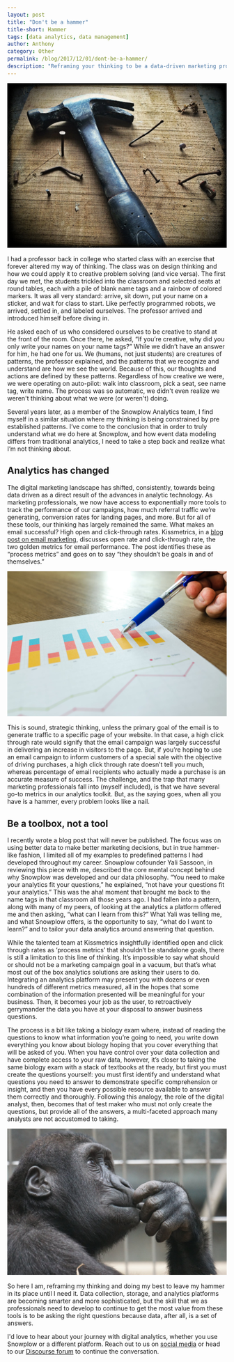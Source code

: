 ```yaml
---
layout: post
title: "Don't be a hammer"
title-short: Hammer
tags: [data analytics, data management]
author: Anthony
category: Other
permalink: /blog/2017/12/01/dont-be-a-hammer/
description: "Reframing your thinking to be a data-driven marketing professional"
---
```


![hammer-nail][hammer]

I had a professor back in college who started class with an exercise that forever altered my way of thinking. The class was on design thinking and how we could apply it to creative problem solving (and vice versa). The first day we met, the students trickled into the classroom and selected seats at round tables, each with a pile of blank name tags and a rainbow of colored markers. It was all very standard: arrive, sit down, put your name on a sticker, and wait for class to start. Like perfectly programmed robots, we arrived, settled in, and labeled ourselves. The professor arrived and introduced himself before diving in.

He asked each of us who considered ourselves to be creative to stand at the front of the room. Once there, he asked, “If you’re creative, why did you only write your names on your name tags?” While we didn’t have an answer for him, he had one for us. We (humans, not just students) are creatures of patterns, the professor explained, and the patterns that we recognize and understand are how we see the world. Because of this, our thoughts and actions are defined by these patterns. Regardless of how creative we were, we were operating on auto-pilot: walk into classroom, pick a seat, see name tag, write name. The process was so automatic, we didn't even realize we weren't thinking about what we were (or weren't) doing.

Several years later, as a member of the Snowplow Analytics team, I find myself in a similar situation where my thinking is being constrained by pre established patterns. I’ve come to the conclusion that in order to truly understand what we do here at Snowplow, and how event data modeling differs from traditional analytics, I need to take a step back and realize what I’m not thinking about.

<h2 id="analytics has changed">Analytics has changed</h2>

The digital marketing landscape has shifted, consistently, towards being data driven as a direct result of the advances in analytic technology. As marketing professionals, we now have access to exponentially more tools to track the performance of our campaigns, how much referral traffic we’re generating, conversion rates for landing pages, and more. But for all of these tools, our thinking has largely remained the same. What makes an email successful? High open and click-through rates. Kissmetrics, in a [blog post on email marketing][kiss], discusses open rate and click-through rate, the two golden metrics for email performance. The post identifies these as “process metrics” and goes on to say “they shouldn’t be goals in and of themselves.”

![digital-data][digital]

This is sound, strategic thinking, unless the primary goal of the email is to generate traffic to a specific page of your website. In that case, a high click through rate would signify that the email campaign was largely successful in delivering an increase in visitors to the page. But, if you’re hoping to use an email campaign to inform customers of a special sale with the objective of driving purchases, a high click through rate doesn’t tell you much, whereas percentage of email recipients who actually made a purchase is an accurate measure of success. The challenge, and the trap that many marketing professionals fall into (myself included), is that we have several go-to metrics in our analytics toolkit. But, as the saying goes, when all you have is a hammer, every problem looks like a nail.

<h2 id="be a toolbox not a tool">Be a toolbox, not a tool</h2>

I recently wrote a blog post that will never be published. The focus was on using better data to make better marketing decisions, but in true hammer-like fashion, I limited all of my examples to predefined patterns I had developed throughout my career. Snowplow cofounder Yali Sassoon, in reviewing this piece with me, described the core mental concept behind why Snowplow was developed and our data philosophy. “You need to make your analytics fit your questions,” he explained, “not have your questions fit your analytics.” This was the aha! moment that brought me back to the name tags in that classroom all those years ago. I had fallen into a pattern, along with many of my peers, of looking at the analytics a platform offered me and then asking, “what can I learn from this?” What Yali was telling me, and what Snowplow offers, is the opportunity to say, “what do I want to learn?” and to tailor your data analytics around answering that question.

While the talented team at Kissmetrics insightfully identified open and click through rates as ‘process metrics’ that shouldn’t be standalone goals, there is still a limitation to this line of thinking. It’s impossible to say what should or should not be a marketing campaign goal in a vacuum, but that’s what most out of the box analytics solutions are asking their users to do. Integrating an analytics platform may present you with dozens or even hundreds of different metrics measured, all in the hopes that some combination of the information presented will be meaningful for your business. Then, it becomes your job as the user, to retroactively gerrymander the data you have at your disposal to answer business questions.

The process is a bit like taking a biology exam where, instead of reading the questions to know what information you’re going to need, you write down everything you know about biology hoping that you cover everything that will be asked of you. When you have control over your data collection and have complete access to your raw data, however, it’s closer to taking the same biology exam with a stack of textbooks at the ready, but first you must create the questions yourself: you must first identify and understand what questions you need to answer to demonstrate specific comprehension or insight, and then you have every possible resource available to answer them correctly and thoroughly. Following this analogy, the role of the digital analyst, then, becomes that of test maker who must not only create the questions, but provide all of the answers, a multi-faceted approach many analysts are not accustomed to taking.

![reframing-thinking][thinking]

So here I am, reframing my thinking and doing my best to leave my hammer in its place until I need it. Data collection, storage, and analytics platforms are becoming smarter and more sophisticated, but the skill that we as professionals need to develop to continue to get the most value from these tools is to be asking the right questions because data, after all, is a set of answers.

I'd love to hear about your journey with digital analytics, whether you use Snowplow or a different platform. Reach out to us on [social media][twitter] or head to our [Discourse forum][discourse] to continue the conversation.





[kiss]: https://blog.kissmetrics.com/win-at-email-marketing/ "Using Marketing Analytics to Win at Email Marketing"

[twitter]: https://twitter.com/snowplowdata "Snowplow Analytics on Twitter"

[discourse]: http://discourse.snowplowanalytics.com/


[hammer]: /assets/img/blog/2017/12/hammer.jpg

[digital]: /assets/img/blog/2017/12/digital_analytics.jpg

[thinking]: /assets/img/blog/2017/12/monkey.jpg



[chart]: /assets/img/blog/2017/10/data_chart.jpg
